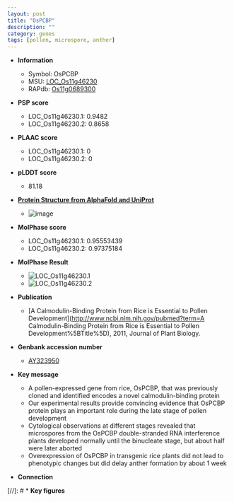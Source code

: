 ```yaml
---
layout: post
title: "OsPCBP"
description: ""
category: genes
tags: [pollen, microspore, anther]
---
```


* **Information**  
    + Symbol: OsPCBP  
    + MSU: [LOC_Os11g46230](http://rice.plantbiology.msu.edu/cgi-bin/ORF_infopage.cgi?orf=LOC_Os11g46230)  
    + RAPdb: [Os11g0689300](http://rapdb.dna.affrc.go.jp/viewer/gbrowse_details/irgsp1?name=Os11g0689300)  

* **PSP score**  
    + LOC_Os11g46230.1: 0.9482 
    + LOC_Os11g46230.2: 0.8658 

* **PLAAC score**  
    + LOC_Os11g46230.1: 0 
    + LOC_Os11g46230.2: 0 

* **pLDDT score**
    + 81.18

* **[Protein Structure from AlphaFold and UniProt](https://www.uniprot.org/uniprotkb/Q2QZE9/entry#structure)**
    + ![image](https://ricepsp.github.io/images/Q2/AF-Q2QZE9-F1.png)

* **MolPhase score**
    + LOC_Os11g46230.1: 0.95553439
    + LOC_Os11g46230.2: 0.97375184

* **MolPhase Result**
    + ![LOC_Os11g46230.1](https://304243504.github.io/Pictures/LOC_Os11g/LOC_Os11g46230.1.png)
    + ![LOC_Os11g46230.2](https://304243504.github.io/Pictures/LOC_Os11g/LOC_Os11g46230.2.png)

* **Publication**  
    + [A Calmodulin-Binding Protein from Rice is Essential to Pollen Development](http://www.ncbi.nlm.nih.gov/pubmed?term=A Calmodulin-Binding Protein from Rice is Essential to Pollen Development%5BTitle%5D), 2011, Journal of Plant Biology.

* **Genbank accession number**  
    + [AY323950](http://www.ncbi.nlm.nih.gov/nuccore/AY323950)

* **Key message**  
    + A pollen-expressed gene from rice, OsPCBP, that was previously cloned and identified encodes a novel calmodulin-binding protein
    + Our experimental results provide convincing evidence that OsPCBP protein plays an important role during the late stage of pollen development
    + Cytological observations at different stages revealed that microspores from the OsPCBP double-stranded RNA interference plants developed normally until the binucleate stage, but about half were later aborted
    + Overexpression of OsPCBP in transgenic rice plants did not lead to phenotypic changes but did delay anther formation by about 1 week

* **Connection**  

[//]: # * **Key figures**  


